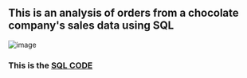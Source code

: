 ## This is an analysis of orders from a chocolate company's sales data using SQL


![image](https://github.com/user-attachments/assets/d968a22b-3309-4a66-a186-907d26420d1a)


### This is the [SQL CODE](https://github.com/Temilola-A/Chocolate-Sales-Analysis-With-SQL/blob/main/Chocolate_Sales_Exploratory.sql)

